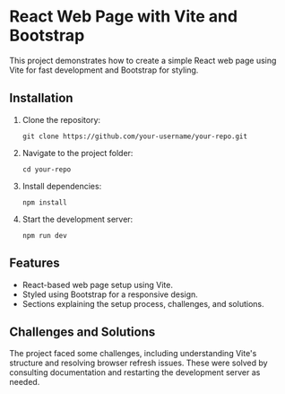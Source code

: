 <!DOCTYPE html>
<html lang="en">
<head>
    <meta charset="UTF-8">
    <meta name="viewport" content="width=device-width, initial-scale=1.0">
    <title>React Web Page</title>
</head>
<body>
    <h1>React Web Page with Vite and Bootstrap</h1>
    <p>This project demonstrates how to create a simple React web page using Vite for fast development and Bootstrap for styling.</p>    
    <h2>Installation</h2>
    <ol>
        <li>Clone the repository:</li>
        <pre><code>git clone https://github.com/your-username/your-repo.git</code></pre>
        <li>Navigate to the project folder:</li>
        <pre><code>cd your-repo</code></pre>
        <li>Install dependencies:</li>
        <pre><code>npm install</code></pre>
        <li>Start the development server:</li>
        <pre><code>npm run dev</code></pre>
    </ol>    
    <h2>Features</h2>
    <ul>
        <li>React-based web page setup using Vite.</li>
        <li>Styled using Bootstrap for a responsive design.</li>
        <li>Sections explaining the setup process, challenges, and solutions.</li>
    </ul>    
    <h2>Challenges and Solutions</h2>
    <p>
        The project faced some challenges, including understanding Vite's structure and resolving browser refresh issues.
        These were solved by consulting documentation and restarting the development server as needed.
    </p>    
</body>
</html>
